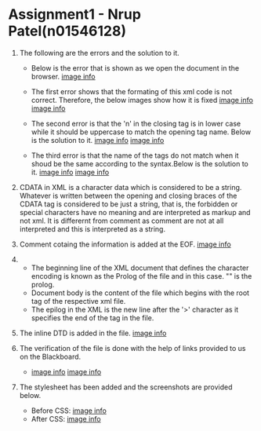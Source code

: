 # Assignment1 - Nrup Patel(n01546128)

1. The following are the errors and the solution to it.
    - Below is the error that is shown as we open the document in the browser.
    [image info](../assignments/Assignment%20Images%20Nrup/Error1.png)

    - The first error shows that the formating of this xml code is not correct. Therefore, the below images show how it is fixed
     [image info](../assignments/Assignment%20Images%20Nrup/ErrorinCode.png)
     [image info](../assignments/Assignment%20Images%20Nrup/ErrorfixCode.png)

     - The second error is that the 'n' in the closing tag is in lower case while it should be uppercase to match the opening tag name. Below is the solution to it.
     [image info](../assignments/Assignment%20Images%20Nrup/ErrorinCode2.png)
     [image info](../assignments/Assignment%20Images%20Nrup/Errorfix2.png)

     - The third error is that the name of the tags do not match when it shoud be the same according to the syntax.Below is the solution to it.
     [image info](../assignments/Assignment%20Images%20Nrup/ErrorinCode3.png)
     [image info](../assignments/Assignment%20Images%20Nrup/Errorfix3.png)

2. CDATA in XML is a character data which is considered to be a string. Whatever is written between the opening and closing braces of the CDATA tag is considered to be just a string, that is, the forbidden or special characters have no meaning and are interpreted as markup and not xml. It is differernt from comment as comment are not at all interpreted and this is interpreted as a string.

3. Comment cotaing the information is added at the EOF.
    [image info](../assignments/Assignment%20Images%20Nrup/CommentAtEOF.png)

4. 
    - The beginning line of the XML document that defines the character encoding is known as the Prolog of the file and in this case. "<?xml version="1.0" encoding="UTF-8" standalone="yes" ?>" is the prolog.
    - Document body is the content of the file which begins with the root tag of the respective xml file.
    - The epilog in the XML is the new line after the '>' character as it specifies the end of the tag in the file.

5. The inline DTD is added in the file.
    [image info](../assignments/Assignment%20Images%20Nrup/DTD%20file.png)

6. The verification of the file is done with the help of links provided to us on the Blackboard.
    - [image info](../assignments/Assignment%20Images%20Nrup/Well%20Formed.png)
    [image info](../assignments/Assignment%20Images%20Nrup/Valid.png)

7. The stylesheet has been added and the screenshots are provided below.
    - Before CSS: [image info](../assignments/Assignment%20Images%20Nrup/OPwithoutCSS.png)
    - After CSS: [image info](../assignments/Assignment%20Images%20Nrup/OPwithCSS.png)